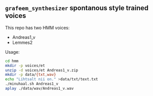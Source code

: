 ## `grafeem_synthesizer` spontanous style trained voices

This repo has two HMM voices:
- Andreas1_v
- Lemmes2

Usage:
```bash
cd hmm
mkdir -p voices/et
unzip -d voices/et Andreas1_v.zip
mkdir -p data/{txt,wav}
echo "Lihtsalt nii on." >data/txt/text.txt
./minuhaal.sh Andreas1_v
aplay ./data/wav/Andreas1_v.wav
```
